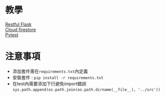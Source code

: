 # 教學
[Restful Flask](https://www.youtube.com/watch?v=GMppyAPbLYk&t=3043s&ab_channel=TechWithTim)<br>
[Cloud firestore](https://firebase.google.com/docs/firestore/quickstart?hl=zh-cn#python)<br>
[Pytest](https://myapollo.com.tw/zh-tw/pytest/)

# 注意事項
- 添加套件需在`requirements.txt`內定義
- 安裝套件 : `pip install -r requirements.txt`
- 在test內需要添加下行避免import錯誤
`sys.path.append(os.path.join(os.path.dirname(__file__), '../src'))`